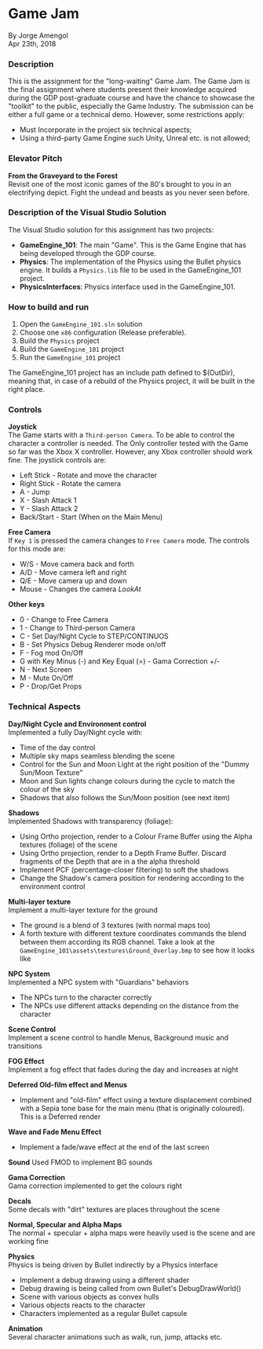 # Game Jam  

By Jorge Amengol  
Apr 23th, 2018  

### Description

This is the assignment for the "long-waiting" Game Jam. The Game Jam is the final assignment where students present their knowledge acquired during the GDP post-graduate course and have the chance to showcase the "toolkit" to the public, especially the Game Industry. The submission can be either a full game or a technical demo. However, some restrictions apply:  
- Must Incorporate in the project six technical aspects;  
- Using a third-party Game Engine such Unity, Unreal etc. is not allowed;  

### Elevator Pitch  

**From the Graveyard to the Forest**  
Revisit one of the most iconic games of the 80's brought to you in an electrifying depict. Fight the undead and beasts as you never seen before.  

### Description of the Visual Studio Solution  

The Visual Studio solution for this assignment has two projects:  
- **GameEngine_101**: The main "Game". This is the Game Engine that has being developed through the GDP course.  
- **Physics**: The implementation of the Physics using the Bullet physics engine. It builds a `Physics.lib` file to be used in the GameEngine_101 project.  
- **PhysicsInterfaces**: Physics interface used in the GameEngine_101.  

### How to build and run  

1. Open the `GameEngine_101.sln` solution  
2. Choose one `x86` configuration (Release preferable).
4. Build the `Physics` project  
5. Build the `GameEngine_101` project  
6. Run the `GameEngine_101` project  

The GameEngine_101 project has an include path defined to $(OutDir), meaning that, in case of a rebuild of the Physics project, it will be built in the right place.  

### Controls

**Joystick**  
The Game starts with a `Third-person Camera`. To be able to control the character a controller is needed. The Only controller tested with the Game so far was the Xbox X controller. However, any Xbox controller should work fine. The joystick controls are:  

- Left Stick - Rotate and move the character  
- Right Stick - Rotate the camera  
- A - Jump  
- X - Slash Attack 1  
- Y - Slash Attack 2  
- Back/Start - Start (When on the Main Menu)  

**Free Camera**  
If `Key 1` is pressed the camera changes to `Free Camera` mode. The controls for this mode are:  

- W/S - Move camera back and forth  
- A/D - Move camera left and right  
- Q/E - Move camera up and down  
- Mouse - Changes the camera *LookAt*  

**Other keys**  

- 0 - Change to Free Camera  
- 1 - Change to Third-person Camera  
- C - Set Day/Night Cycle to STEP/CONTINUOS  
- B - Set Physics Debug Renderer mode on/off  
- F - Fog mod On/Off  
- G with Key Minus (-) and Key Equal (=) - Gama Correction +/-  
- N - Next Screen  
- M - Mute On/Off  
- P - Drop/Get Props  

### Technical Aspects 

**Day/Night Cycle and Environment control**  
Implemented a fully Day/Night cycle with:  
- Time of the day control  
- Multiple sky maps seamless blending the scene  
- Control for the Sun and Moon Light at the right position of the "Dummy Sun/Moon Texture"  
- Moon and Sun lights change colours during the cycle to match the colour of the sky  
- Shadows that also follows the Sun/Moon position (see next item)  

**Shadows**  
Implemented Shadows with transparency (foliage):  
- Using Ortho projection, render to a Colour Frame Buffer using the Alpha textures (foliage) of the scene  
- Using Ortho projection, render to a Depth Frame Buffer. Discard fragments of the Depth that are in a the alpha threshold  
- Implement PCF (percentage-closer filtering) to soft the shadows  
- Change the Shadow's camera position for rendering according to the environment control  

**Multi-layer texture**  
Implement a multi-layer texture for the ground  
- The ground is a blend of 3 textures (with normal maps too)  
- A forth texture with different texture coordinates commands the blend between them according its RGB channel. Take a look at the `GameEngine_101\assets\textures\Ground_Overlay.bmp` to see how it looks like  

**NPC System**  
Implemented a NPC system with "Guardians" behaviors  
- The NPCs turn to the character correctly  
- The NPCs use different attacks depending on the distance from the character  

**Scene Control**  
Implement a scene control to handle Menus, Background music and transitions  

**FOG Effect**  
Implement a fog effect that fades during the day and increases at night  

**Deferred Old-film effect and Menus**  
- Implement and "old-film" effect using a texture displacement combined with a Sepia tone base for the main menu (that is originally coloured). This is a Deferred render   

**Wave and Fade Menu Effect**  
- Implement a fade/wave effect at the end of the last screen  

**Sound**
Used FMOD to implement BG sounds  

**Gama Correction**  
Gama correction implemented to get the colours right  

**Decals**  
Some decals with "dirt" textures are places throughout the scene  

**Normal, Specular and Alpha Maps**  
The normal + specular + alpha maps were heavily used is the scene and are working fine  

**Physics**  
Physics is being driven by Bullet indirectly by a Physics interface  
- Implement a debug drawing using a different shader  
- Debug drawing is being called from own Bullet's DebugDrawWorld()  
- Scene with various objects as convex hulls  
- Various objects reacts to the character  
- Characters implemented as a regular Bullet capsule  

**Animation**  
Several character animations such as walk, run, jump, attacks etc.  


